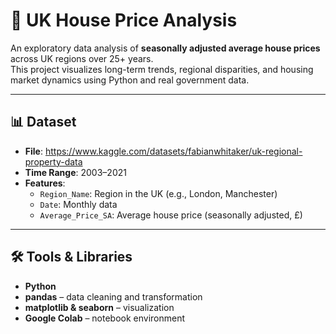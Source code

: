 # 🏡 UK House Price Analysis

An exploratory data analysis of **seasonally adjusted average house prices** across UK regions over 25+ years.  
This project visualizes long-term trends, regional disparities, and housing market dynamics using Python and real government data.

---

## 📊 Dataset

- **File**: https://www.kaggle.com/datasets/fabianwhitaker/uk-regional-property-data
- **Time Range**: 2003–2021
- **Features**:
  - `Region_Name`: Region in the UK (e.g., London, Manchester)
  - `Date`: Monthly data
  - `Average_Price_SA`: Average house price (seasonally adjusted, £)

---

## 🛠 Tools & Libraries

- **Python**
- **pandas** – data cleaning and transformation
- **matplotlib & seaborn** – visualization
- **Google Colab** – notebook environment
